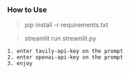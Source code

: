 ### How to Use

> pip install -r requirements.txt

> streamlit run streamlit.py

```
1. enter tavily-api-key on the prompt
2. enter openai-api-key on the prompt
3. enjoy
```
